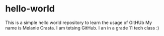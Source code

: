 # hello-world
This is a simple hello world  repository to learn the usage of GitHUb
My name is Melanie Crasta. I am tetsing GitHub. I an in a grade 11 tech class :)
